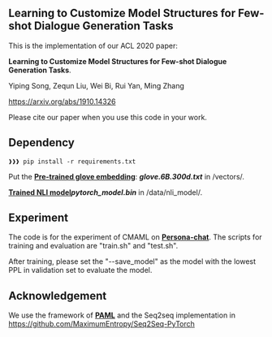 ## Learning to Customize Model Structures for Few-shot Dialogue Generation Tasks

This is the implementation of our ACL 2020 paper:

**Learning to Customize Model Structures for Few-shot Dialogue Generation Tasks**. 

Yiping Song, Zequn Liu, Wei Bi, Rui Yan, Ming Zhang

https://arxiv.org/abs/1910.14326

Please cite our paper when you use this code in your work.

## Dependency
```console
❱❱❱ pip install -r requirements.txt
```
Put the [**Pre-trained glove embedding**](http://nlp.stanford.edu/data/glove.6B.zip): ***glove.6B.300d.txt*** in /vectors/.

[**Trained NLI model**](https://drive.google.com/file/d/1Qawz1pMcV0aGLVYzOgpHPgG5vLSKPOJ1/view?usp=sharing)***pytorch_model.bin*** in /data/nli_model/.
## Experiment

The code is for the experiment of CMAML on [**Persona-chat**](https://arxiv.org/abs/1801.07243). The scripts for training and evaluation are "train.sh" and "test.sh".

After training, please set the "--save_model" as the model with the lowest PPL in validation set to evaluate the model.
## Acknowledgement
We use the framework of [**PAML**](https://github.com/HLTCHKUST/PAML) and the Seq2seq implementation in https://github.com/MaximumEntropy/Seq2Seq-PyTorch